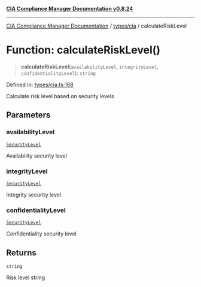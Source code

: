 [**CIA Compliance Manager Documentation v0.8.24**](../../../README.md)

***

[CIA Compliance Manager Documentation](../../../modules.md) / [types/cia](../README.md) / calculateRiskLevel

# Function: calculateRiskLevel()

> **calculateRiskLevel**(`availabilityLevel`, `integrityLevel`, `confidentialityLevel`): `string`

Defined in: [types/cia.ts:168](https://github.com/Hack23/cia-compliance-manager/blob/8f5d084752ccee354557e96bf8b49239fb671c91/src/types/cia.ts#L168)

Calculate risk level based on security levels

## Parameters

### availabilityLevel

[`SecurityLevel`](../type-aliases/SecurityLevel.md)

Availability security level

### integrityLevel

[`SecurityLevel`](../type-aliases/SecurityLevel.md)

Integrity security level

### confidentialityLevel

[`SecurityLevel`](../type-aliases/SecurityLevel.md)

Confidentiality security level

## Returns

`string`

Risk level string
